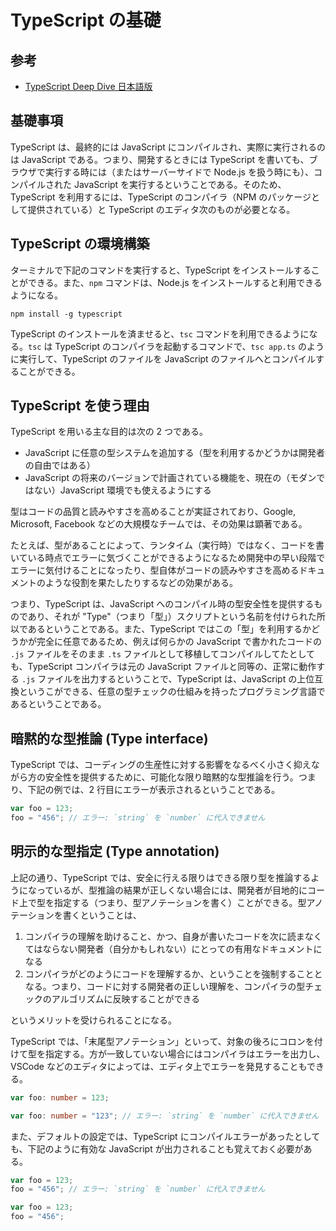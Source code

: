 # TypeScript の基礎

## 参考

- [TypeScript Deep Dive 日本語版](https://typescript-jp.gitbook.io/deep-dive/)

## 基礎事項

TypeScript は、最終的には JavaScript にコンパイルされ、実際に実行されるのは JavaScript である。つまり、開発するときには TypeScript を書いても、ブラウザで実行する時には（またはサーバーサイドで Node.js を扱う時にも）、コンパイルされた JavaScript を実行するということである。そのため、TypeScript を利用するには、TypeScript のコンパイラ（NPM のパッケージとして提供されている）と TypeScript のエディタ次のものが必要となる。

## TypeScript の環境構築

ターミナルで下記のコマンドを実行すると、TypeScript をインストールすることができる。また、`npm` コマンドは、Node.js をインストールすると利用できるようになる。

```
npm install -g typescript
```

TypeScript のインストールを済ませると、`tsc` コマンドを利用できるようになる。`tsc` は TypeScript のコンパイラを起動するコマンドで、`tsc app.ts` のように実行して、TypeScript のファイルを JavaScript のファイルへとコンパイルすることができる。

## TypeScript を使う理由

TypeScript を用いる主な目的は次の 2 つである。

- JavaScript に任意の型システムを追加する（型を利用するかどうかは開発者の自由ではある）
- JavaScript の将来のバージョンで計画されている機能を、現在の（モダンではない）JavaScript 環境でも使えるようにする

型はコードの品質と読みやすさを高めることが実証されており、Google, Microsoft, Facebook などの大規模なチームでは、その効果は顕著である。

たとえば、型があることによって、ランタイム（実行時）ではなく、コードを書いている時点でエラーに気づくことができるようになるため開発中の早い段階でエラーに気付けることになったり、型自体がコードの読みやすさを高めるドキュメントのような役割を果たしたりするなどの効果がある。

つまり、TypeScript は、JavaScript へのコンパイル時の型安全性を提供するものであり、それが "Type"（つまり「型」）スクリプトという名前を付けられた所以であるということである。また、TypeScript ではこの「型」を利用するかどうかが完全に任意であるため、例えば何らかの JavaScript で書かれたコードの `.js` ファイルをそのまま `.ts` ファイルとして移植してコンパイルしてたとしても、TypeScript コンパイラは元の JavaScript ファイルと同等の、正常に動作する `.js` ファイルを出力するということで、TypeScript は、JavaScript の上位互換というこができる、任意の型チェックの仕組みを持ったプログラミング言語であるということである。

## 暗黙的な型推論 (Type interface)

TypeScript では、コーディングの生産性に対する影響をなるべく小さく抑えながら方の安全性を提供するために、可能化な限り暗黙的な型推論を行う。つまり、下記の例では、2 行目にエラーが表示されるということである。

```typescript
var foo = 123;
foo = "456"; // エラー: `string` を `number` に代入できません
```

## 明示的な型指定 (Type annotation)

上記の通り、TypeScript では、安全に行える限りはできる限り型を推論するようになっているが、型推論の結果が正しくない場合には、開発者が目地的にコード上で型を指定する（つまり、型アノテーションを書く）ことができる。型アノテーションを書くということは、

1. コンパイラの理解を助けること、かつ、自身が書いたコードを次に読まなくてはならない開発者（自分かもしれない）にとっての有用なドキュメントになる
2. コンパイラがどのようにコードを理解するか、ということを強制することとなる。つまり、コードに対する開発者の正しい理解を、コンパイラの型チェックのアルゴリズムに反映することができる

というメリットを受けられることになる。

TypeScript では、「末尾型アノテーション」といって、対象の後ろにコロンを付けて型を指定する。方が一致していない場合にはコンパイラはエラーを出力し、VSCode などのエディタによっては、エディタ上でエラーを発見することもできる。

```typescript
var foo: number = 123;
```

```typescript
var foo: number = "123"; // エラー: `string` を `number` に代入できません
```

また、デフォルトの設定では、TypeScript にコンパイルエラーがあったとしても、下記のように有効な JavaScript が出力されることも覚えておく必要がある。

```typescript
var foo = 123;
foo = "456"; // エラー: `string` を `number` に代入できません
```

```javascript
var foo = 123;
foo = "456";
```
